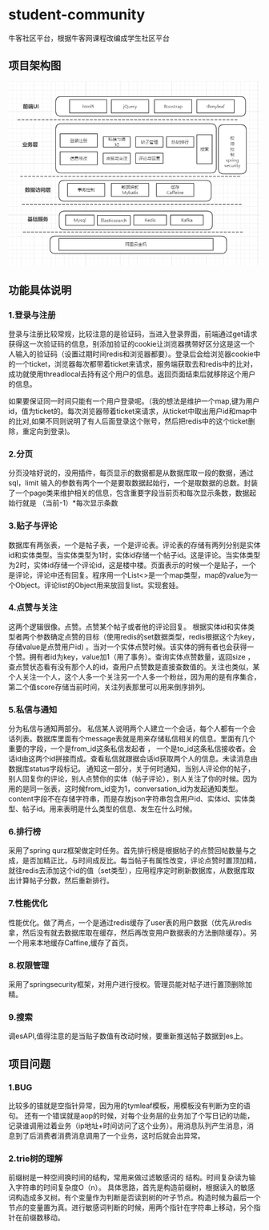 # student-community
牛客社区平台，根据牛客网课程改编成学生社区平台

## 项目架构图
 ![image](https://github.com/houyuzzz/student-community/blob/master/student-community.png)

## 功能具体说明
### 1.登录与注册
登录与注册比较常规，比较注意的是验证码，当进入登录界面，前端通过get请求获得这一次验证码的信息，别添加验证的cookie让浏览器携带好区分这是这一个人输入的验证码（设置过期时间redis和浏览器都要）。登录后会给浏览器cookie中的一个ticket，浏览器每次都带着ticket来请求，服务端获取去和redis中的比对，成功就使用threadlocal去持有这个用户的信息。返回页面结束后就移除这个用户的信息。

如果要保证同一时间只能有一个用户登录呢。（我的想法是维护一个map,键为用户id，值为ticket的。每次浏览器带着ticket来请求，从ticket中取出用户id和map中的比对,如果不同则说明了有人后面登录这个账号，然后把redis中的这个ticket删除，重定向到登录)。

### 2.分页
分页没啥好说的，没用插件，每页显示的数据都是从数据库取一段的数据，通过sql，limit 输入的参数有两个一个是要取数据起始行，一个是取数据的总数。封装了一个page类来维护相关的信息，包含重要字段当前页和每次显示条数，数据起始行就是 （当前-1）*每次显示条数

### 3.贴子与评论
数据库有两张表，一个是帖子表，一个是评论表。评论表的存储有两列分别是实体id和实体类型。当实体类型为1时，实体id存储一个帖子id。这是评论。当实体类型为2时，实体id存储一个评论id，这是楼中楼。页面表示的时候一个是贴子，一个是评论，评论中还有回复。程序用一个List<>是一个map类型，map的value为一个Object。评论list的Object用来放回复list。实现套娃。

### 4.点赞与关注
这两个逻辑很像。点赞。点赞某个帖子或者他的评论回复。 根据实体id和实体类型者两个参数确定点赞的目标（使用redis的set数据类型，redis根据这个为key，存储value是点赞用户id) 。当对一个实体点赞时候。该实体的拥有者也会获得一个赞。拥有者id为key，value加1（用了事务）。查询实体点赞数量，返回size ，查点赞状态看有没有那个人的id，查用户点赞数是直接查数值的。关注也类似，某个人关注一个人，这个人多一个关注另一个人多一个粉丝，因为用的是有序集合，第二个值score存储当前时间，关注列表那里可以用来倒序排列。

### 5.私信与通知
分为私信与通知两部分。
私信某人说明两个人建立一个会话，每个人都有一个会话列表。数据库里面有个message表就是用来存储私信相关的信息。里面有几个重要的字段，一个是from_id这条私信发起者 ， 一个是to_id这条私信接收者。会话id由这两个id拼接而成。查看私信就跟据会话id获取两个人的信息。未读消息由数据库status字段标记。
通知这一部分，关于何时通知，当别人评论你的帖子，别人回复你的评论，别人点赞你的实体（帖子评论），别人关注了你的时候。因为用的是同一张表，这时候from_id变为1，conversation_id为发起通知类型。content字段不在存储字符串，而是存放json字符串包含用户id、实体id、实体类型、帖子id。用来表明是什么类型的信息、发生在什么时候。

### 6.排行榜
采用了spring qurz框架做定时任务。首先排行榜是根据帖子的点赞回帖数量与之成，是否加精正比，与时间成反比。每当帖子有属性改变，评论点赞时置顶加精，就往redis去添加这个id的值（set类型），应用程序定时刷新数据库，从数据库取出计算帖子分数，然后重新排行。

### 7.性能优化
性能优化。做了两点，一个是通过redis缓存了user表的用户数据（优先从redis拿，然后没有就去数据库取在缓存，然后再改变用户数据表的方法删除缓存）。另一个用来本地缓存Caffine,缓存了首页。

### 8.权限管理
采用了springsecurity框架，对用户进行授权。管理员能对帖子进行置顶删除加精。

### 9.搜索
调esAPI,值得注意的是当贴子数值有改动时候，要重新推送帖子数据到es上。

## 项目问题
### 1.BUG
比较多的错就是空指针异常，因为用的tymleaf模板，用模板没有判断为空的语句。
还有一个错误就是aop的时候，对每个业务层的业务加了个写日记的功能，记录谁调用过着业务（ip地址+时间访问了这个业务）。用消息队列产生消息，消息到了后消费者消费消息调用了一个业务，这时后就会出异常。

### 2.trie树的理解
前缀树是一种空间换时间的结构，常用来做过滤敏感词的
结构。时间复杂读为输入字符串的时间复杂度O（n）。
具体思路，首先是构造前缀树，根据读入的敏感词构造成多叉树。有个变量作为判断是否读到树的叶子节点。构造时候为最后一个节点的变量置为真。进行敏感词判断的时候，用两个指针在字符串上移动，另个指针在前缀数移动。
